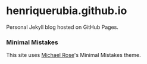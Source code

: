 # henriquerubia.github.io

Personal Jekyll blog hosted on GitHub Pages.

### Minimal Mistakes

This site uses [Michael Rose](https://github.com/mmistakes)'s Minimal Mistakes theme.
